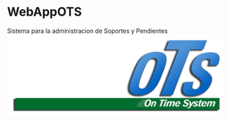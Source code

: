 # WebAppOTS
Sistema para la administracion de Soportes y Pendientes
![Screenshot](https://github.com/fer930401/WebAppOTS/blob/master/materialDesing/Media/logo_OTS.png)
